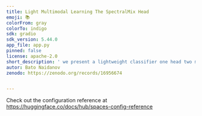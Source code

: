 ```yaml
---
title: Light Multimodal Learning The SpectralMix Head
emoji: 📚
colorFrom: gray
colorTo: indigo
sdk: gradio
sdk_version: 5.44.0
app_file: app.py
pinned: false
license: apache-2.0
short_description: ' we present a lightweight classifier one head two modal'
autor: Bato Naidanov
zenodo: https://zenodo.org/records/16956674


---
```



Check out the configuration reference at https://huggingface.co/docs/hub/spaces-config-reference